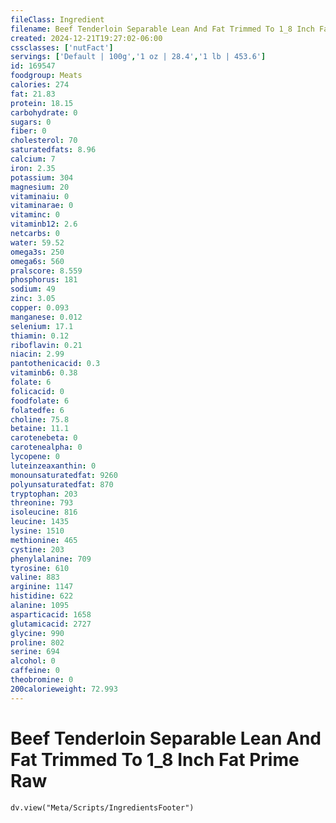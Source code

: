 ```yaml
---
fileClass: Ingredient
filename: Beef Tenderloin Separable Lean And Fat Trimmed To 1_8 Inch Fat Prime Raw
created: 2024-12-21T19:27:02-06:00
cssclasses: ['nutFact']
servings: ['Default | 100g','1 oz | 28.4','1 lb | 453.6']
id: 169547
foodgroup: Meats
calories: 274
fat: 21.83
protein: 18.15
carbohydrate: 0
sugars: 0
fiber: 0
cholesterol: 70
saturatedfats: 8.96
calcium: 7
iron: 2.35
potassium: 304
magnesium: 20
vitaminaiu: 0
vitaminarae: 0
vitaminc: 0
vitaminb12: 2.6
netcarbs: 0
water: 59.52
omega3s: 250
omega6s: 560
pralscore: 8.559
phosphorus: 181
sodium: 49
zinc: 3.05
copper: 0.093
manganese: 0.012
selenium: 17.1
thiamin: 0.12
riboflavin: 0.21
niacin: 2.99
pantothenicacid: 0.3
vitaminb6: 0.38
folate: 6
folicacid: 0
foodfolate: 6
folatedfe: 6
choline: 75.8
betaine: 11.1
carotenebeta: 0
carotenealpha: 0
lycopene: 0
luteinzeaxanthin: 0
monounsaturatedfat: 9260
polyunsaturatedfat: 870
tryptophan: 203
threonine: 793
isoleucine: 816
leucine: 1435
lysine: 1510
methionine: 465
cystine: 203
phenylalanine: 709
tyrosine: 610
valine: 883
arginine: 1147
histidine: 622
alanine: 1095
asparticacid: 1658
glutamicacid: 2727
glycine: 990
proline: 802
serine: 694
alcohol: 0
caffeine: 0
theobromine: 0
200calorieweight: 72.993
---
```


# Beef Tenderloin Separable Lean And Fat Trimmed To 1_8 Inch Fat Prime Raw

```dataviewjs
dv.view("Meta/Scripts/IngredientsFooter")
```